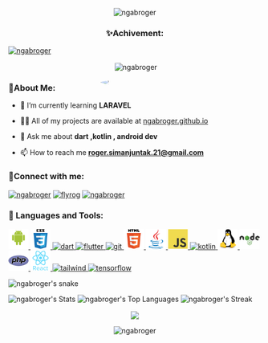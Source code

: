 <p align="center"> <img  src="https://raw.githubusercontent.com/ngabroger/ngabroger/refs/heads/main/github-header-image.png" alt="ngabroger" /> </p>

<h3 align="center">✨Achivement:</h3>

<p align="left"> <a href="https://github.com/ryo-ma/github-profile-trophy"><img src="https://github-profile-trophy.vercel.app/?username=ngabroger&theme=monokai" alt="ngabroger" /></a> </p>
<p align="center">&nbsp;<img align="center" style="border-radius:5%" src="https://github.com/ngabroger/ngabroger/blob/main/thumbnail-real.gif?raw=true" alt="ngabroger" /></p>
<img align="right" width="320px" style="border-radius:50%" src="https://github.com/ngabroger/ngabroger/blob/main/gif_phone.gif?raw=true"> </img>
<h3 align="left">🔎About Me:</h3>

- 🌱 I’m currently learning **LARAVEL**

- 👨‍💻 All of my projects are available at [ngabroger.github.io](ngabroger.github.io)

- 💬 Ask me about **dart ,kotlin , android dev**

- 📫 How to reach me **roger.simanjuntak.21@gmail.com**


<h3 align="left">🔗Connect with me:</h3>
<p align="left">
<a href="https://linkedin.com/in/ngabroger" target="blank"><img align="center" src="https://raw.githubusercontent.com/rahuldkjain/github-profile-readme-generator/master/src/images/icons/Social/linked-in-alt.svg" alt="ngabroger" height="30" width="40" /></a>
<a href="https://fb.com/flyrog" target="blank"><img align="center" src="https://raw.githubusercontent.com/rahuldkjain/github-profile-readme-generator/master/src/images/icons/Social/facebook.svg" alt="flyrog" height="30" width="40" /></a>
<a href="https://www.youtube.com/c/ngabroger" target="blank"><img align="center" src="https://raw.githubusercontent.com/rahuldkjain/github-profile-readme-generator/master/src/images/icons/Social/youtube.svg" alt="ngabroger" height="30" width="40" /></a>
</p>

<h3 align="left">📖 Languages and Tools:</h3>
<p align="left"> <a href="https://developer.android.com" target="_blank" rel="noreferrer"> <img src="https://raw.githubusercontent.com/devicons/devicon/master/icons/android/android-original-wordmark.svg" alt="android" width="40" height="40"/> </a> <a href="https://www.w3schools.com/css/" target="_blank" rel="noreferrer"> <img src="https://raw.githubusercontent.com/devicons/devicon/master/icons/css3/css3-original-wordmark.svg" alt="css3" width="40" height="40"/> </a> <a href="https://dart.dev" target="_blank" rel="noreferrer"> <img src="https://www.vectorlogo.zone/logos/dartlang/dartlang-icon.svg" alt="dart" width="40" height="40"/> </a> <a href="https://flutter.dev" target="_blank" rel="noreferrer"> <img src="https://www.vectorlogo.zone/logos/flutterio/flutterio-icon.svg" alt="flutter" width="40" height="40"/> </a> <a href="https://git-scm.com/" target="_blank" rel="noreferrer"> <img src="https://www.vectorlogo.zone/logos/git-scm/git-scm-icon.svg" alt="git" width="40" height="40"/> </a> <a href="https://www.w3.org/html/" target="_blank" rel="noreferrer"> <img src="https://raw.githubusercontent.com/devicons/devicon/master/icons/html5/html5-original-wordmark.svg" alt="html5" width="40" height="40"/> </a> <a href="https://www.java.com" target="_blank" rel="noreferrer"> <img src="https://raw.githubusercontent.com/devicons/devicon/master/icons/java/java-original.svg" alt="java" width="40" height="40"/> </a> <a href="https://developer.mozilla.org/en-US/docs/Web/JavaScript" target="_blank" rel="noreferrer"> <img src="https://raw.githubusercontent.com/devicons/devicon/master/icons/javascript/javascript-original.svg" alt="javascript" width="40" height="40"/> </a> <a href="https://kotlinlang.org" target="_blank" rel="noreferrer"> <img src="https://www.vectorlogo.zone/logos/kotlinlang/kotlinlang-icon.svg" alt="kotlin" width="40" height="40"/> </a> <a href="https://www.linux.org/" target="_blank" rel="noreferrer"> <img src="https://raw.githubusercontent.com/devicons/devicon/master/icons/linux/linux-original.svg" alt="linux" width="40" height="40"/> </a> <a href="https://nodejs.org" target="_blank" rel="noreferrer"> <img src="https://raw.githubusercontent.com/devicons/devicon/master/icons/nodejs/nodejs-original-wordmark.svg" alt="nodejs" width="40" height="40"/> </a> <a href="https://www.php.net" target="_blank" rel="noreferrer"> <img src="https://raw.githubusercontent.com/devicons/devicon/master/icons/php/php-original.svg" alt="php" width="40" height="40"/> </a> <a href="https://reactjs.org/" target="_blank" rel="noreferrer"> <img src="https://raw.githubusercontent.com/devicons/devicon/master/icons/react/react-original-wordmark.svg" alt="react" width="40" height="40"/> </a> <a href="https://tailwindcss.com/" target="_blank" rel="noreferrer"> <img src="https://www.vectorlogo.zone/logos/tailwindcss/tailwindcss-icon.svg" alt="tailwind" width="40" height="40"/> </a> <a href="https://www.tensorflow.org" target="_blank" rel="noreferrer"> <img src="https://www.vectorlogo.zone/logos/tensorflow/tensorflow-icon.svg" alt="tensorflow" width="40" height="40"/> </a> </p>



![ngabroger's snake](https://raw.githubusercontent.com/ngabroger/ngabroger/5739928f0c41818e88c4162cd70b091b647dce64/github-user-contribution.svg)

![ngabroger's Stats](https://github-readme-stats.vercel.app/api?username=ngabroger&theme=dracula&show_icons=true&hide_border=false&count_private=true)
![ngabroger's Top Languages](https://github-readme-stats.vercel.app/api/top-langs/?username=ngabroger&theme=dracula&show_icons=true&hide_border=false&layout=compact)
![ngabroger's Streak](https://github-readme-streak-stats.herokuapp.com/?user=ngabroger&theme=dracula&hide_border=false)

<p align="center"><img align="center" src="https://komarev.com/ghpvc/?username=ngabroger&color=red"></img></p>

<p align="center"> <img  src="https://raw.githubusercontent.com/ngabroger/ngabroger/refs/heads/main/github-footer-image.png" alt="ngabroger" /> </p>
